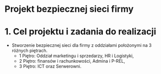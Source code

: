 # Projekt bezpiecznej sieci firmy

# 1. Cel projektu i zadania do realizacji

 - Stworzenie bezpiecznej sieci dla firmy z oddziałami położonymi na 3 różnych piętrach.
   - 1 Piętro: Oddział marketingu i sprzedarzy, HR i Logistyki,
   - 2 Piętro: finansów i rachunkowości, Admina i P-REL,
   - 3 Piętro: ICT oraz Serwerowni.
 
